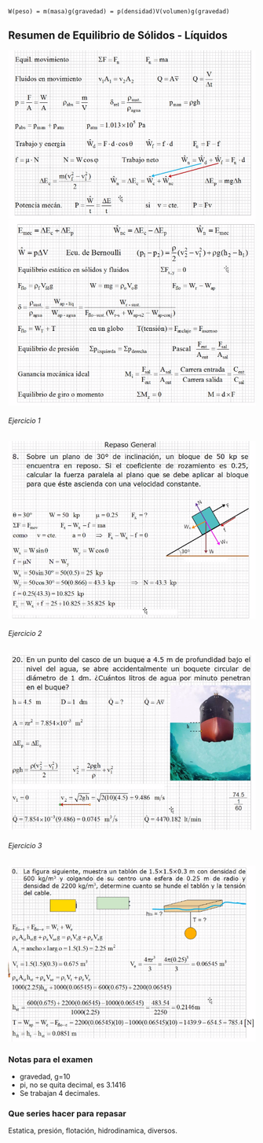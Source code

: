 
    W(peso) = m(masa)g(gravedad) = p(densidad)V(volumen)g(gravedad)

## Resumen de Equilibrio de Sólidos - Líquidos

<img src="./img/2021-09-14-08-07.png">

<img src="./img/2021-09-14-08-13.png">


###### Ejercicio 1

<img src="./img/2021-09-14-08-32.png">

###### Ejercicio 2

<img src="./img/2021-09-14-08-42.png">

###### Ejercicio 3

<img src="./img/2021-09-14-09-06.png">

### Notas para el examen

- gravedad, g=10
- pi, no se quita decimal, es 3.1416
- Se trabajan 4 decimales.

### Que series hacer para repasar

Estatica, presión, flotación, hidrodinamica, diversos.